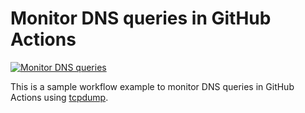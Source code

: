 # Monitor DNS queries in GitHub Actions

[![Monitor DNS queries](https://github.com/aktech/monitor-dns-queries/actions/workflows/monitor_dns_queries.yml/badge.svg)](https://github.com/aktech/monitor-dns-queries/actions/workflows/monitor_dns_queries.yml)

This is a sample workflow example to monitor DNS queries in GitHub Actions using [tcpdump](https://www.tcpdump.org/).
